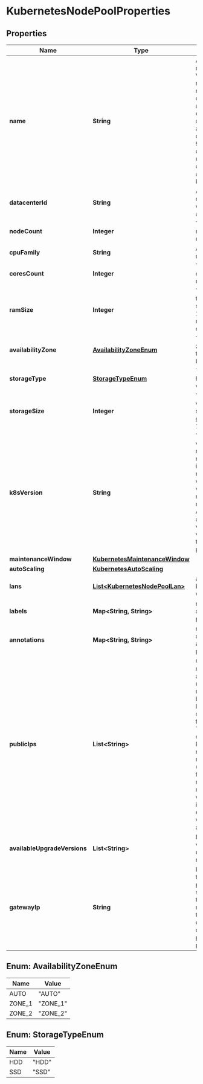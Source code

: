 

# KubernetesNodePoolProperties

## Properties

| Name | Type | Description | Notes |
| ------------ | ------------- | ------------- | ------------- |
| **name** | **String** | A Kubernetes node pool name. Valid Kubernetes node pool name must be 63 characters or less and must be empty or begin and end with an alphanumeric character ([a-z0-9A-Z]) with dashes (-), underscores (_), dots (.), and alphanumerics between. |  |
| **datacenterId** | **String** | A valid ID of the data center, to which user has access. |  |
| **nodeCount** | **Integer** | The number of nodes that make up the node pool. |  |
| **cpuFamily** | **String** | A valid CPU family name. |  |
| **coresCount** | **Integer** | The number of cores for the node. |  |
| **ramSize** | **Integer** | The RAM size for the node. Must be set in multiples of 1024 MB, with minimum size is of 2048 MB. |  |
| **availabilityZone** | [**AvailabilityZoneEnum**](#AvailabilityZoneEnum) | The availability zone in which the target VM should be provisioned. |  |
| **storageType** | [**StorageTypeEnum**](#StorageTypeEnum) | The type of hardware for the volume. |  |
| **storageSize** | **Integer** | The size of the volume in GB. The size should be greater than 10GB. |  |
| **k8sVersion** | **String** | The Kubernetes version the nodepool is running. This imposes restrictions on what Kubernetes versions can be run in a cluster&#39;s nodepools. Additionally, not all Kubernetes versions are viable upgrade targets for all prior versions. |  [optional] |
| **maintenanceWindow** | [**KubernetesMaintenanceWindow**](KubernetesMaintenanceWindow.md) |  |  [optional] |
| **autoScaling** | [**KubernetesAutoScaling**](KubernetesAutoScaling.md) |  |  [optional] |
| **lans** | [**List&lt;KubernetesNodePoolLan&gt;**](KubernetesNodePoolLan.md) | array of additional LANs attached to worker nodes |  [optional] |
| **labels** | **Map&lt;String, String&gt;** | map of labels attached to node pool. |  [optional] |
| **annotations** | **Map&lt;String, String&gt;** | map of annotations attached to node pool. |  [optional] |
| **publicIps** | **List&lt;String&gt;** | Optional array of reserved public IP addresses to be used by the nodes. IPs must be from same location as the data center used for the node pool. The array must contain one more IP than maximum number possible number of nodes (nodeCount+1 for fixed number of nodes or maxNodeCount+1 when auto scaling is used). The extra IP is used when the nodes are rebuilt. |  [optional] |
| **availableUpgradeVersions** | **List&lt;String&gt;** | List of available versions for upgrading the node pool. |  [optional] |
| **gatewayIp** | **String** | Public IP address for the gateway performing source NAT for the node pool&#39;s nodes belonging to a private cluster. Required only if the node pool belongs to a private cluster. |  [optional] |



## Enum: AvailabilityZoneEnum

| Name | Value |
| ---- | -----
| AUTO | &quot;AUTO&quot; |
| ZONE_1 | &quot;ZONE_1&quot; |
| ZONE_2 | &quot;ZONE_2&quot; |



## Enum: StorageTypeEnum

| Name | Value |
| ---- | -----
| HDD | &quot;HDD&quot; |
| SSD | &quot;SSD&quot; |


